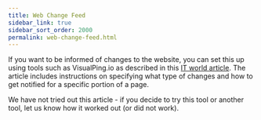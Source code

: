 ```yaml
---
title: Web Change Feed
sidebar_link: true
sidebar_sort_order: 2000
permalink: web-change-feed.html
---
```

If you want to be informed of changes to the website, you can set this up using tools such as VisualPing.io as described in this [IT world article](https://www.itworld.com/article/2704756/how-to-get-notified-whenever-a-website-changes.html).  The article includes instructions on specifying what type of changes and how to get notified for a specific portion of a page.

We have not tried out this article - if you decide to try this tool or another tool, let us know how it worked out (or did not work).
